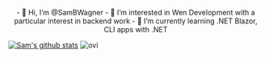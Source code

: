 <p align="center">
- 👋 Hi, I’m @SamBWagner
- 👀 I’m interested in Wen Development with a particular interest in backend work
- 🌱 I’m currently learning .NET Blazor, CLI apps with .NET

[![Sam's github stats](https://github-readme-stats.vercel.app/api?username=SamBWagner&theme=dark)](https://github.com/SamBWagner/github-readme-stats)
<img src="https://github-readme-stats.vercel.app/api/top-langs?username=madushadhanushka&show_icons=true&locale=en&layout=compact&theme=chartreuse-dark" alt="ovi" />
</p>
